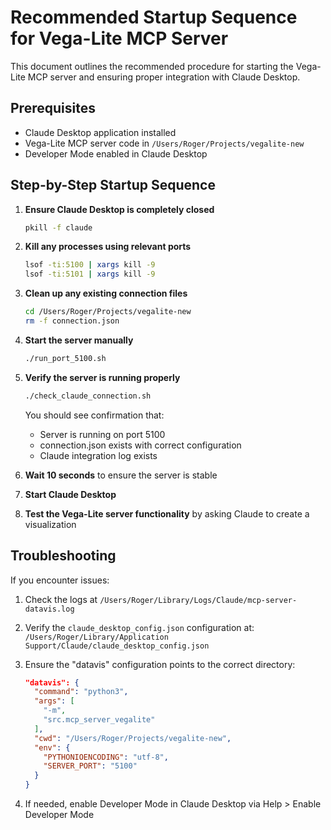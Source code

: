 # Recommended Startup Sequence for Vega-Lite MCP Server

This document outlines the recommended procedure for starting the Vega-Lite MCP server and ensuring proper integration with Claude Desktop.

## Prerequisites

- Claude Desktop application installed
- Vega-Lite MCP server code in `/Users/Roger/Projects/vegalite-new`
- Developer Mode enabled in Claude Desktop

## Step-by-Step Startup Sequence

1. **Ensure Claude Desktop is completely closed**
   ```bash
   pkill -f claude
   ```

2. **Kill any processes using relevant ports**
   ```bash
   lsof -ti:5100 | xargs kill -9
   lsof -ti:5101 | xargs kill -9
   ```

3. **Clean up any existing connection files**
   ```bash
   cd /Users/Roger/Projects/vegalite-new
   rm -f connection.json
   ```

4. **Start the server manually**
   ```bash
   ./run_port_5100.sh
   ```

5. **Verify the server is running properly**
   ```bash
   ./check_claude_connection.sh
   ```
   You should see confirmation that:
   - Server is running on port 5100
   - connection.json exists with correct configuration
   - Claude integration log exists

6. **Wait 10 seconds** to ensure the server is stable

7. **Start Claude Desktop**

8. **Test the Vega-Lite server functionality** by asking Claude to create a visualization

## Troubleshooting

If you encounter issues:

1. Check the logs at `/Users/Roger/Library/Logs/Claude/mcp-server-datavis.log`

2. Verify the `claude_desktop_config.json` configuration at:
   `/Users/Roger/Library/Application Support/Claude/claude_desktop_config.json`

3. Ensure the "datavis" configuration points to the correct directory:
   ```json
   "datavis": {
     "command": "python3",
     "args": [
       "-m",
       "src.mcp_server_vegalite"
     ],
     "cwd": "/Users/Roger/Projects/vegalite-new",
     "env": {
       "PYTHONIOENCODING": "utf-8",
       "SERVER_PORT": "5100"
     }
   }
   ```

4. If needed, enable Developer Mode in Claude Desktop via Help > Enable Developer Mode